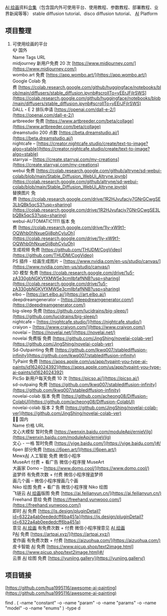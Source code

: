 [AI 绘画](https://www.appmiu.com/tag/ai%e7%bb%98%e7%94%bb "View all posts in AI绘画")资料[合集](https://www.appmiu.com/tag/%e5%90%88%e9%9b%86 "View all posts in 合集")（包含国内外可使用平台、使用教程、参数教程、部署教程、业界新闻等等） stable diffusion tutorial、disco diffusion tutorial、 [AI](https://www.appmiu.com/tag/ai "View all posts in AI") Platform

## 项目整理

1.  可使用绘画的平台  
    📪 国外  
    Name Tags URL  
    midjourney 新用户免费 20 次 [https://www.midjourney.com/](https://www.midjourney.com/)  
    wombo.art 免费 [https://app.wombo.art/](https://app.wombo.art/)  
    Google Colab 免费 [https://colab.research.google.com/github/huggingface/notebooks/blob/main/diffusers/stable_diffusion.ipynb#scrollTo=yEErJFjlrSWS](https://colab.research.google.com/github/huggingface/notebooks/blob/main/diffusers/stable_diffusion.ipynb#scrollTo=yEErJFjlrSWS)  
    DALL・E 2 排队申请 [https://openai.com/dall-e-2/](https://openai.com/dall-e-2/)  
    artbreeder 免费 [https://www.artbreeder.com/beta/collage](https://www.artbreeder.com/beta/collage)  
    dreamstudio 200 点数 [https://beta.dreamstudio.ai/](https://beta.dreamstudio.ai/)  
    nightcafe – [https://creator.nightcafe.studio/create/text-to-image?algo=stable](https://creator.nightcafe.studio/create/text-to-image?algo=stable)  
    starryai – [https://create.starryai.com/my-creations](https://create.starryai.com/my-creations)  
    webui 免费 [https://colab.research.google.com/github/altryne/sd-webui-colab/blob/main/Stable_Diffusion_WebUi_Altryne.ipynb](https://colab.research.google.com/github/altryne/sd-webui-colab/blob/main/Stable_Diffusion_WebUi_Altryne.ipynb)  
    替换图片 免费 [https://colab.research.google.com/drive/1R2HJvufacjy7GNrGCwgSE3LbQBk5qcS3?usp=sharing](https://colab.research.google.com/drive/1R2HJvufacjy7GNrGCwgSE3LbQBk5qcS3?usp=sharing)  
    webui-AUTOMATIC1111 版本 免费 [https://colab.research.google.com/drive/1Iy-xW9t1-OQWhb0hNxueGij8phCyluOh](https://colab.research.google.com/drive/1Iy-xW9t1-OQWhb0hNxueGij8phCyluOh)  
    生成视频 免费 [https://github.com/THUDM/CogVideo](https://github.com/THUDM/CogVideo)  
    PS 插件 - 绘画生成图片 – [https://www.nvidia.com/en-us/studio/canvas/](https://www.nvidia.com/en-us/studio/canvas/)  
    3D 模型 免费 [https://colab.research.google.com/drive/1u5-zA330gbNGKVfXMW5e3cmllbfafNNB?usp=sharing](https://colab.research.google.com/drive/1u5-zA330gbNGKVfXMW5e3cmllbfafNNB?usp=sharing)  
    elbo – [https://art.elbo.ai/](https://art.elbo.ai/)  
    deepdreamgenerator – [https://deepdreamgenerator.com/](https://deepdreamgenerator.com/)  
    big-sleep 免费 [https://github.com/lucidrains/big-sleep/](https://github.com/lucidrains/big-sleep/)  
    nightcafe – [https://nightcafe.studio/](https://nightcafe.studio/)  
    craiyon – [https://www.craiyon.com/](https://www.craiyon.com/)  
    novelai – [https://novelai.net/](https://novelai.net/)  
    novelai 免费版 免费 [https://github.com/JingShing/novelai-colab-ver](https://github.com/JingShing/novelai-colab-ver)  
    Sd-Outpainting 免费 [https://github.com/lkwq007/stablediffusion-infinity](https://github.com/lkwq007/stablediffusion-infinity)  
    TyPaint 免费 [https://apps.apple.com/us/app/typaint-you-type-ai-paints/id1624024392](https://apps.apple.com/us/app/typaint-you-type-ai-paints/id1624024392)  
    PicSo 新用户每天免费 10 次 [https://picso.ai/](https://picso.ai/)  
    sd-outpaing 免费 [https://github.com/lkwq007/stablediffusion-infinity](https://github.com/lkwq007/stablediffusion-infinity)  
    novelai-colab 版本 免费 [https://github.com/acheong08/Diffusion-ColabUI](https://github.com/acheong08/Diffusion-ColabUI)  
    novelai-colab 版本 2 免费 [https://github.com/JingShing/novelai-colab-ver](https://github.com/JingShing/novelai-colab-ver)  
    🚴🏻 国内  
    Name 价格 URL  
    文心大模型 暂时免费 [https://wenxin.baidu.com/moduleApi/ernieVilg](https://wenxin.baidu.com/moduleApi/ernieVilg)  
    文心 - 一格 暂时免费 [https://yige.baidu.com/](https://yige.baidu.com/)#/  
    6pen 部分免费 [https://6pen.art/](https://6pen.art/)  
    Mewx[AI](https://www.appmiu.com/tag/ai "View all posts in AI") 人工智能 免费 微信小程序  
    MuseArt 付费 + 看广告 微信小程序搜 MuseArt  
    大画家 Domo – [https://www.domo.cool/](https://www.domo.cool/)  
    盗梦师 有免费次数 + 付费 微信小程序搜盗梦师  
    画几个画 – 微信小程序搜画几个画  
    Niko 绘图 免费 + 看广告 微信小程序搜 Niko 绘图  
    飞链云 [AI 绘画](https://www.appmiu.com/tag/ai%e7%bb%98%e7%94%bb "View all posts in AI绘画")版图 免费 [https://ai.feilianyun.cn/](https://ai.feilianyun.cn/)  
    Freehand 意绘 免费 [https://freehand.yunwooo.com/](https://freehand.yunwooo.com/)  
    即时 [AI](https://www.appmiu.com/tag/ai "View all posts in AI") 免费 [https://js.design/pluginDetail?id=6322a4ab0eededcff6ba451a](https://js.design/pluginDetail?id=6322a4ab0eededcff6ba451a)  
    意见 [AI 绘画](https://www.appmiu.com/tag/ai%e7%bb%98%e7%94%bb "View all posts in AI绘画") 有免费次数 + 付费 微信小程序搜意见 [AI 绘画](https://www.appmiu.com/tag/ai%e7%bb%98%e7%94%bb "View all posts in AI绘画")  
    P[AI](https://www.appmiu.com/tag/ai "View all posts in AI") 免费 [https://artpai.xyz/](https://artpai.xyz/)  
    爱作画 有免费次数 + 付费 [https://aizuohua.com/](https://aizuohua.com/)  
    皮卡智能 [AI](https://www.appmiu.com/tag/ai "View all posts in AI") 免费 [https://www.picup.shop/text2image.html](https://www.picup.shop/text2image.html)#/  
    云景 [AI](https://www.appmiu.com/tag/ai "View all posts in AI") 绘图 免费 [https://yunjing.gallery](https://yunjing.gallery/)

## 项目链接

[https://github.com/hua1995116/awesome-ai-painting](https://github.com/hua1995116/awesome-ai-painting)



find . \( -name "constant" -o -name "param"  -o -name "params"  -o -name "model" -o -name "enums" \) -type d
